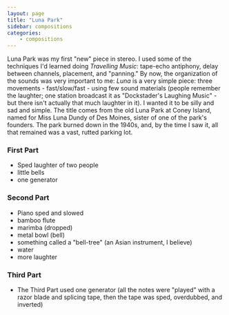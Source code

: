 ```yaml
---
layout: page
title: "Luna Park"
sidebar: compositions
categories:
    - compositions
---
```


Luna Park was my first "new" piece in stereo. I used some of the techniques I'd learned doing *Travelling Music*: tape-echo antiphony, delay between channels, placement, and "panning." By now, the organization of the sounds was very important to me: *Luna* is a very simple piece: three movements - fast/slow/fast - using few sound materials (people remember the laughter; one station broadcast it as "Dockstader's Laughing Music" - but there isn't actually that much laughter in it). I wanted it to be silly and sad and simple. The title comes from the old Luna Park at Coney Island, named for Miss Luna Dundy of Des Moines, sister of one of the park's founders. The park burned down in the 1940s, and, by the time I saw it, all that remained was a vast, rutted parking lot.

### First Part

* Sped laughter of two people
* little bells
* one generator
### Second Part

* Piano sped and slowed
* bamboo flute
* marimba (dropped)
* metal bowl (bell)
* something called a "bell-tree" (an Asian instrument, I believe)
* water
* more laughter
### Third Part

* The Third Part used one generator (all the notes were "played" with a razor blade and splicing tape, then the tape was sped, overdubbed, and inverted)

